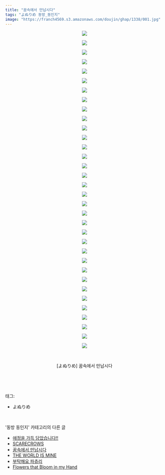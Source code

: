 ```yaml
---
title: "꿈속에서 만납시다"
tags: "よぬりめ 동방_동인지"
image: "https://franch4569.s3.amazonaws.com/doujin/ghap/1338/001.jpg"
---
```

<div class="article">
<p style="text-align: center; clear: none; float: none;"><img src="{{ site.imgserver2 }}/ghap/1338/001.jpg"/></p>
<p style="text-align: center; clear: none; float: none;"><img src="{{ site.imgserver2 }}/ghap/1338/002.jpg"/></p>
<p style="text-align: center; clear: none; float: none;"><img src="{{ site.imgserver2 }}/ghap/1338/003.jpg"/></p>
<p style="text-align: center; clear: none; float: none;"><img src="{{ site.imgserver2 }}/ghap/1338/004.jpg"/></p>
<p style="text-align: center; clear: none; float: none;"><img src="{{ site.imgserver2 }}/ghap/1338/005.jpg"/></p>
<p style="text-align: center; clear: none; float: none;"><img src="{{ site.imgserver2 }}/ghap/1338/006.jpg"/></p>
<p style="text-align: center; clear: none; float: none;"><img src="{{ site.imgserver2 }}/ghap/1338/007.jpg"/></p>
<p style="text-align: center; clear: none; float: none;"><img src="{{ site.imgserver2 }}/ghap/1338/008.jpg"/></p>
<p style="text-align: center; clear: none; float: none;"><img src="{{ site.imgserver2 }}/ghap/1338/009.jpg"/></p>
<p style="text-align: center; clear: none; float: none;"><img src="{{ site.imgserver2 }}/ghap/1338/010.jpg"/></p>
<p style="text-align: center; clear: none; float: none;"><img src="{{ site.imgserver2 }}/ghap/1338/011.jpg"/></p>
<p style="text-align: center; clear: none; float: none;"><img src="{{ site.imgserver2 }}/ghap/1338/012.jpg"/></p>
<p style="text-align: center; clear: none; float: none;"><img src="{{ site.imgserver2 }}/ghap/1338/013.jpg"/></p>
<p style="text-align: center; clear: none; float: none;"><img src="{{ site.imgserver2 }}/ghap/1338/014.jpg"/></p>
<p style="text-align: center; clear: none; float: none;"><img src="{{ site.imgserver2 }}/ghap/1338/015.jpg"/></p>
<p style="text-align: center; clear: none; float: none;"><img src="{{ site.imgserver2 }}/ghap/1338/016.jpg"/></p>
<p style="text-align: center; clear: none; float: none;"><img src="{{ site.imgserver2 }}/ghap/1338/017.jpg"/></p>
<p style="text-align: center; clear: none; float: none;"><img src="{{ site.imgserver2 }}/ghap/1338/018.jpg"/></p>
<p style="text-align: center; clear: none; float: none;"><img src="{{ site.imgserver2 }}/ghap/1338/019.jpg"/></p>
<p style="text-align: center; clear: none; float: none;"><img src="{{ site.imgserver2 }}/ghap/1338/020.jpg"/></p>
<p style="text-align: center; clear: none; float: none;"><img src="{{ site.imgserver2 }}/ghap/1338/021.jpg"/></p>
<p style="text-align: center; clear: none; float: none;"><img src="{{ site.imgserver2 }}/ghap/1338/022.jpg"/></p>
<p style="text-align: center; clear: none; float: none;"><img src="{{ site.imgserver2 }}/ghap/1338/023.jpg"/></p>
<p style="text-align: center; clear: none; float: none;"><img src="{{ site.imgserver2 }}/ghap/1338/024.jpg"/></p>
<p style="text-align: center; clear: none; float: none;"><img src="{{ site.imgserver2 }}/ghap/1338/025.jpg"/></p>
<p style="text-align: center; clear: none; float: none;"><img src="{{ site.imgserver2 }}/ghap/1338/026.jpg"/></p>
<p style="text-align: center; clear: none; float: none;"><img src="{{ site.imgserver2 }}/ghap/1338/027.jpg"/></p>
<p style="text-align: center; clear: none; float: none;"><img src="{{ site.imgserver2 }}/ghap/1338/028.jpg"/></p>
<p style="text-align: center; clear: none; float: none;"><img src="{{ site.imgserver2 }}/ghap/1338/029.jpg"/></p>
<p style="text-align: center; clear: none; float: none;"><img src="{{ site.imgserver2 }}/ghap/1338/030.jpg"/></p>
<p style="text-align: center; clear: none; float: none;"><img src="{{ site.imgserver2 }}/ghap/1338/031.jpg"/></p>
<p style="text-align: center; clear: none; float: none;"><img src="{{ site.imgserver2 }}/ghap/1338/032.jpg"/></p>
<p style="text-align: center; clear: none; float: none;"><img src="{{ site.imgserver2 }}/ghap/1338/033.jpg"/></p>
<p style="text-align: center; clear: none; float: none;"><img src="{{ site.imgserver2 }}/ghap/1338/034.jpg"/></p>
<p style="text-align: center; clear: none; float: none;"><br/></p>
<p style="text-align: center; clear: none; float: none;">[よぬりめ] 꿈속에서 만납시다</p>
<p><br/></p>
</div><br/>
<div class="tagTrail">
<p>태그: </p>
<ul>
<li>よぬりめ</li>
</ul>
</div><br/>
<div class="another">
<p>'동방 동인지' 카테고리의 다른 글</p>
<ul>
<li><a href="/ghap_1341">애정을 가득 담았습니다!!</a></li>
<li><a href="/ghap_1339">SCARECROWS</a></li>
<li><a href="/ghap_1338">꿈속에서 만납시다</a></li>
<li><a href="/ghap_1337">THE WORLD IS MINE</a></li>
<li><a href="/ghap_1336">부탁해요 파츄리</a></li>
<li><a href="/ghap_1335">Flowers that Bloom in my Hand</a></li>
</ul>
</div><br/>
<div class="cb_module cb_fluid">
<div class="cb_wrt cb_profile">
</div><!-- commentList close -->
</div><br/>
